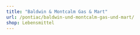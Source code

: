 ```yaml
---
title: "Baldwin & Montcalm Gas & Mart"
url: /pontiac/baldwin-und-montcalm-gas-und-mart/
shop: Lebensmittel
---
```

